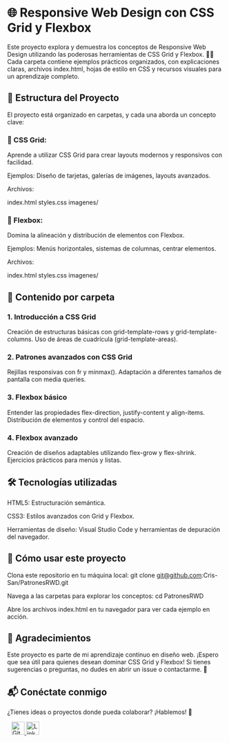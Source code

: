 # 🌐 Responsive Web Design con CSS Grid y Flexbox

Este proyecto explora y demuestra los conceptos de Responsive Web Design utilizando las poderosas herramientas de CSS Grid y Flexbox. 📐✨
Cada carpeta contiene ejemplos prácticos organizados, con explicaciones claras, archivos index.html, hojas de estilo en CSS y recursos visuales para un aprendizaje completo.

## 📁 Estructura del Proyecto

El proyecto está organizado en carpetas, y cada una aborda un concepto clave:

### 📂 CSS Grid:
Aprende a utilizar CSS Grid para crear layouts modernos y responsivos con facilidad.

Ejemplos: Diseño de tarjetas, galerías de imágenes, layouts avanzados.

Archivos:

index.html
styles.css
imagenes/

### 📂 Flexbox:
Domina la alineación y distribución de elementos con Flexbox.

Ejemplos: Menús horizontales, sistemas de columnas, centrar elementos.

Archivos:

index.html
styles.css
imagenes/

## 📜 Contenido por carpeta

### 1. Introducción a CSS Grid
Creación de estructuras básicas con grid-template-rows y grid-template-columns.
Uso de áreas de cuadrícula (grid-template-areas).
### 2. Patrones avanzados con CSS Grid
Rejillas responsivas con fr y minmax().
Adaptación a diferentes tamaños de pantalla con media queries.
### 3. Flexbox básico
Entender las propiedades flex-direction, justify-content y align-items.
Distribución de elementos y control del espacio.
### 4. Flexbox avanzado
Creación de diseños adaptables utilizando flex-grow y flex-shrink.
Ejercicios prácticos para menús y listas.

## 🛠️ Tecnologías utilizadas

HTML5: Estructuración semántica.

CSS3: Estilos avanzados con Grid y Flexbox.

Herramientas de diseño: Visual Studio Code y herramientas de depuración del navegador.

## 🚀 Cómo usar este proyecto
Clona este repositorio en tu máquina local:
git clone git@github.com:Cris-San/PatronesRWD.git

Navega a las carpetas para explorar los conceptos:
cd PatronesRWD

Abre los archivos index.html en tu navegador para ver cada ejemplo en acción.

## 🙌 Agradecimientos

Este proyecto es parte de mi aprendizaje continuo en diseño web. ¡Espero que sea útil para quienes desean dominar CSS Grid y Flexbox! Si tienes sugerencias o preguntas, no dudes en abrir un issue o contactarme. 🌟

## 📬 Conéctate conmigo
¿Tienes ideas o proyectos donde pueda colaborar? ¡Hablemos! 💬

<a href="https://github.com/Cris-San" target="_blank" style="margin-left: 10px;">
  <img src="https://cdn-icons-png.flaticon.com/512/25/25231.png" alt="GitHub" width="30" height="30">
</a>

<a href="https://www.linkedin.com/in/yubercristiansanchezospina/" target="_blank">
  <img src="https://cdn-icons-png.flaticon.com/512/174/174857.png" alt="LinkedIn" width="30" height="30">
</a>






